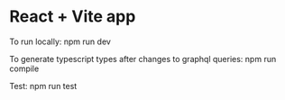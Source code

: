 # React + Vite app

To run locally:
npm run dev

To generate typescript types after changes to graphql queries:
npm run compile

Test:
npm run test
